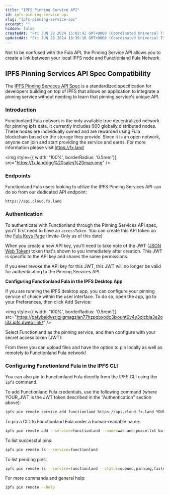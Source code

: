 ```yaml
---
title: "IPFS Pinning Service API"
id: ipfs-pinning-service-api
slug: "ipfs-pinning-service-api"
excerpt: ""
hidden: false
createdAt: "Fri JUN 28 2024 15:02:42 GMT+0000 (Coordinated Universal Time)"
updatedAt: "Fri JUN 28 2024 18:39:16 GMT+0000 (Coordinated Universal Time)"
---
```

<Note>Not to be confused with the Fula API, the Pinning Service API allows you to create a link between your local IPFS node and Functionland Fula Network</Note>

## IPFS Pinning Services API Spec Compatibility

The [IPFS Pinning Services API Spec](https://ipfs.github.io/pinning-services-api-spec/) is a standardized specification for developers building on top of IPFS that allows an application to integrate a pinning service without needing to learn that pinning service's unique API. 

### Introduction

Functionland Fula network is the only available true decentralized network for pinning ipfs data. It currently includes 900 globally distributed nodes. These nodes are individually owned and are rewarded using Fula blockchain based on the storage they provide. Since it is an open network, anyone can join and start providing the service and earns. For more information please visit https://fx.land

<img style={{ width: '100%', borderRadius: '0.5rem'}} src="https://fx.land/igg%20sales%20map.png" />

### Endpoints

Functionland Fula users looking to utilize the IPFS Pinning Services API can do so from our dedicated API endpoint:

`https://api.cloud.fx.land`


### Authentication

To authenticate with Functionland through the Pinning Services API spec, you'll first need to have an `accessToken`. You can create this API token on the [Fula Keys Page](https://cloud.fx.land/) (Invite-Only as of this date)

When you create a new API key, you'll need to take note of the JWT ([JSON Web Token](https://jwt.io/)) token that's shown to you immediately after creation. This JWT is specific to the API key and shares the same permissions.

If you ever revoke the API key for this JWT, this JWT will no longer be valid for authenticating to the Pinning Services API.

**Configuring Functionland Fula in the IPFS Desktop App**

If you are running the IPFS desktop app, you can configure your pinning service of choice within the user interface. To do so, open the app, go to your Preferences, then click Add Service: 

<img style={{ width: '100%', borderRadius: '0.5rem'}} src="https://bafybeidvzrjgjigmagzlan77hzpqbxpdc3ixount6v4y3ojcbja3e2ol3a.ipfs.dweb.link/" />

Select Functionland as the pinning service, and then configure with your secret access token (JWT): 

<!-- Image -->

From there you can upload files and have the option to pin locally as well as remotely to Functionland Fula network! 


### Configuring Functionland Fula in the IPFS CLI

You can also pin to Functionland Fula directly from the IPFS CLI using the `ipfs` command.

To add Functionland Fula credentials, use the following command (where YOUR\_JWT is the JWT token described in the “Authentication” section above):

```bash
ipfs pin remote service add functionland https://api.cloud.fx.land YOUR_JWT
```

To pin a CID to Functionland Fula under a human-readable name:

```bash
ipfs pin remote add --service=functionland --name=war-and-peace.txt bafybeib32tuqzs2wrc52rdt56cz73sqe3qu2deqdudssspnu4gbezmhig4
```

To list successful pins:

```bash
ipfs pin remote ls --service=functionland
```

To list pending pins:

```bash
ipfs pin remote ls --service=functionland --status=queued,pinning,failed
```

For more commands and general help:

```bash
ipfs pin remote --help
```
